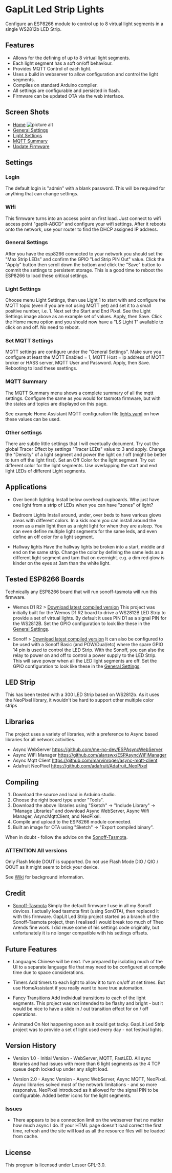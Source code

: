 # GapLit Led Strip Lights
Configure an ESP8266 module to control up to 8 virtual light segments in a single WS2812b LED Strip.

## Features

- Allows for the defining of up to 8 virtual light segments.
- Each light segment has a soft on/off behaviour.
- Provides MQTT Control of each light.
- Uses a build in webserver to allow configuration and control the light segments.
- Compiles on standard Arduino compiler.
- All settings are configurable and persisted in flash.
- Firmware can be updated OTA via the web interface.

## Screen Shots
- [Home](http://www.gappleby.com/light/GapLit/screen1.png)
 ![picture alt](http://www.gappleby.com/light/GapLit/screen1.png "GapLit LED Strip")
- [General Settings](https://github.com/gappleby/gaplit-led-strip/blob/master/releases/pics/screen2.png?raw=true) 
- [Light Settings](https://github.com/gappleby/gaplit-led-strip/blob/master/releases/pics/screen4.png?raw=true) 
- [MQTT Summary](https://github.com/gappleby/gaplit-led-strip/blob/master/releases/pics/screen5.png?raw=true)
- [Update Firmware](https://github.com/gappleby/gaplit-led-strip/blob/master/releases/pics/screen6.png?raw=true)

## Settings

### Login
The default login is "admin" with a blank password. This will be required for anything that can change settings.

### Wifi

This firmware turns into an access point on first load. Just connect to wifi access point "gaplit-ABCD" and configure your wifi settings. After it reboots onto the network, use your router to find the DHCP assigned IP address.

### General Settings

After you have the esp8266 connected to your network you should set the "Max Strip LEDs" and confirm the GPIO "Led Strip PIN Out" value. Click the "Apply" button then scroll down the bottom and click the "Save" button to commit the settings to persistent storage. This is a good time to reboot the ESP8266 to load these critical settings.

### Light Settings

Choose menu Light Settings, then use Light 1 to start with and configure the MQTT topic (even if you are not using MQTT yet) and set it to a small positive number, i.e. 1. Next set the Start and End Pixel. See the Light Settings image above as an example set of values. Apply, then Save. Click the Home menu option and you should now have a "LS Light 1" available to click on and off. No need to reboot.

### Set MQTT Settings

MQTT settings are configure under the "General Settings". Make sure you configure at least the MQTT Enabled = 1, MQTT Host = ip address of MQTT broker or HASS server, MQTT User and Password. Apply, then Save. Rebooting to load these ssettings.

### MQTT Summary

The MQTT Summary menu shows a complete summary of all the mqtt settings. Configure the same as you would for tasmota firmware, but with the states and topics are displayed on this page.  

See example Home Assistant MQTT configuration file [lights.yaml](https://github.com/gappleby/gaplit-led-strip/blob/master/releases/pics/lights.yaml?raw=true) on how these values can be used. 

### Other settings

There are subtle little settings that I will eventually document. Try out the global Tracer Effect by settings "Tracer LEDs" value to 3 and apply. Change the "Density" of a light segment and power the light on / off (might be better to turn off the light first). Set an Off Color for the light segment. Try out different color for the light segments. Use overlapping the start and end light LEDs of different Light segments.

## Applications

- Over bench lighting
  Install below overhead cupboards. Why just have one light from a strip of LEDs when you can have "zones" of light?

- Bedroom Lights
  Install around, under, over beds to have various glows areas with different colors. In a kids room you can install around the room as a main light then as a night light for when they are asleep. You can even define multiple light segments for the same leds, and even define an off color for a light segment.

- Hallway lights
  Have the hallway lights be broken into a start, middle and end on the same strip. Change the color by defining the same leds as a different light segment and turn that on overnight. e.g. a dim red glow is kinder on the eyes at 3am than the white light.

## Tested ESP8266 Boards
Technically any ESP8266 board that will run sonoff-tasmota will run this firmware.

* Wemos D1 R2 > [Download latest compiled version](https://raw.githubusercontent.com/gappleby/gaplit-led-strip/master/releases/stable/gaplit-led-strip.ino.d1_mini.bin)
  This project was initially built for the Wemos D1 R2 board to drive a WS2812B LED Strip to provide a set of virtual lights. By default it uses PIN D1 as a signal PIN for the WS2812B.  Set the GPIO configuration to look like these in the [General Settings](https://github.com/gappleby/gaplit-led-strip/blob/master/releases/pics/screen2-wemos.png?raw=true).
 
* Sonoff > [Download latest compiled version](https://raw.githubusercontent.com/gappleby/gaplit-led-strip/master/releases/stable/gaplit-led-strip.ino.generic.bin)
  It can also be configured to be used with a Sonoff Basic (and POW/Dual/etc) where the spare GPIO 14 pin is used to control the LED Strip. With the Sonoff, you can also the relay to power on and off to control a power supply to the LED Strip. This will save power when all the LED light segments are off. Set the GPIO configuration to look like these in the [General Settings](https://github.com/gappleby/gaplit-led-strip/blob/master/releases/pics/screen2-sonoff.png?raw=true).

## LED Strip

This has been tested with a 300 LED Strip based on WS2812b. As it uses the NeoPixel library, it wouldn't be hard to support other multiple color strips

## Libraries

The project uses a variety of libraries, with a preference to Async based libraries for all network activities.

- Async WebServer https://github.com/me-no-dev/ESPAsyncWebServer
- Async WiFi Manager https://github.com/alanswx/ESPAsyncWiFiManager
- Async Mqtt Client https://github.com/marvinroger/async-mqtt-client
- Adafruit NeoPixel https://github.com/adafruit/Adafruit_NeoPixel

## Compiling

1. Download the source and load in Arduino studio.
2. Choose the right board type under "Tools".
3. Download the above libraries using "Sketch" -> "Include Library" -> "Manage Libraries" and download Async WebServer, Async Wifi Manager, AsyncMqttClient, and NeoPixel.
4. Compile and upload to the ESP8266 module connected.
5. Built an image for OTA using "Sketch" -> "Export compiled binary".

When in doubt - follow the advice on the [Sonoff-Tasmota](https://github.com/arendst/Sonoff-Tasmota).

### ATTENTION All versions

Only Flash Mode DOUT is supported. Do not use Flash Mode DIO / QIO / QOUT as it might seem to brick your device.

See [Wiki](https://github.com/arendst/Sonoff-Tasmota/wiki/Theo's-Tasmota-Tips) for background information.

## Credit

- [Sonoff-Tasmota](https://github.com/arendst/Sonoff-Tasmota)
  Simply the default firmware I use in all my Sonoff devices. I actually load tasmota first (using SonOTA), then replaced it with this firmware.  GapLit Led Strip project started as a branch of the Sonoff-Tasmota project, then I realised I would break too much of Theo Arends fine work. I did reuse some of his settings code originally, but unfortunately it is no longer compatible with his settings offsets.

## Future Features

- Languages
  Chinese will be next. I've prepared by isolating much of the UI to a separate language file that may need to be configured at compile time due to space considerations.

- Timers
  Add timers to each light to allow it to turn on/off at set times.  But use HomeAssistant if you really want to have true automation.

- Fancy Transitions
  Add individual transitions to each of the light segments. This project was not intended to be flashy and bright - but it would be nice to have a slide in / out transition effect for on / off operations.

- Animated On
  Not happening soon as it could get tacky. GapLit Led Strip project was to provide a set of light used every day - not festival lights.

## Version History

- Version 1.0 - Initial Version - WebServer, MQTT, FastLED. All sync libraries and had issues with more than 6 light segments as the 4 TCP queue depth locked up under any slight load.

- Version 2.0 - Async Version - Async WebServer, Async MQTT, NeoPixel. Async libraries solved most of the network limitations - and so more responsive. NeoPixel introduced as it allowed for the signal PIN to be configurable. Added better icons for the light segments.

### Issues

- There appears to be a connection limit on the webserver that no matter how much async I do.  If your HTML page doesn't load correct the first time, refresh and the site will load as all the resource files will be loaded from cache.

## License
This program is licensed under Lesser GPL-3.0.

